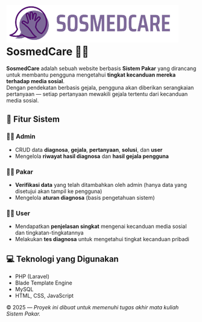 # ![Logo SosmedCare](public/images/logo.png) **SosmedCare** 🧠📱

**SosmedCare** adalah sebuah website berbasis **Sistem Pakar** yang dirancang untuk membantu pengguna mengetahui **tingkat kecanduan mereka terhadap media sosial**.  
Dengan pendekatan berbasis gejala, pengguna akan diberikan serangkaian pertanyaan — setiap pertanyaan mewakili gejala tertentu dari kecanduan media sosial.

## 🧩 Fitur Sistem

### 👨‍💼 **Admin**
- CRUD data **diagnosa**, **gejala**, **pertanyaan**, **solusi**, dan **user**
- Mengelola **riwayat hasil diagnosa** dan **hasil gejala pengguna**

### 👩‍⚕️ **Pakar**
- **Verifikasi data** yang telah ditambahkan oleh admin (hanya data yang disetujui akan tampil ke pengguna)
- Mengelola **aturan diagnosa** (basis pengetahuan sistem)

### 🙋‍♂️ **User**
- Mendapatkan **penjelasan singkat** mengenai kecanduan media sosial dan tingkatan-tingkatannya
- Melakukan **tes diagnosa** untuk mengetahui tingkat kecanduan pribadi

## 💻 Teknologi yang Digunakan
- PHP (Laravel)
- Blade Template Engine
- MySQL
- HTML, CSS, JavaScript


© 2025 — *Proyek ini dibuat untuk memenuhi tugas akhir mata kuliah Sistem Pakar.*
